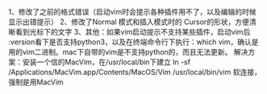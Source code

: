 1、修改了之前的格式错误（启动vim时会提示各种插件用不了，以及编辑的时候显示出错提示）
2、修改了Normal 模式和插入模式时的 Cursor的形状，方便清晰看到光标下的文字
3、其他：如果vim启动提示不支持某些插件，启动vim后 :version看下是否支持python3，以及在终端命令行下执行：which vim，确认是用的vim二进制。mac下自带的vim是不支持python的，而且无法更新。
解决方案：安装一个信的MacVim，在/usr/local/bin下建立 ln -sf /Applications/MacVim.app/Contents/MacOS/Vim /usr/local/bin/vim 软连接，强制是用MacVim
